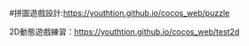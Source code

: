 #拼圖遊戲設計:https://youthtion.github.io/cocos_web/puzzle

2D動態遊戲練習：https://youthtion.github.io/cocos_web/test2d
